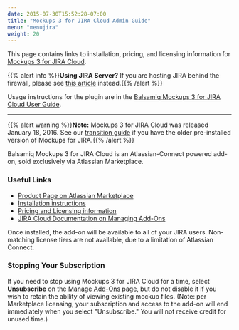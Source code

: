 ```yaml
---
date: 2015-07-30T15:52:28-07:00
title: "Mockups 3 for JIRA Cloud Admin Guide"
menu: "menujira"
weight: 20
---
```


This page contains links to installation, pricing, and licensing information for [Mockups 3 for JIRA Cloud](https://marketplace.atlassian.com/plugins/com.balsamiq.mockups.jira/cloud/overview).

{{% alert info %}}**Using JIRA Server?** If you are hosting JIRA behind the firewall, please see [this article](/jira/admin-guide/) instead.{{% /alert %}}

Usage instructions for the plugin are in the [Balsamiq Mockups 3 for JIRA Cloud User Guide](/jira/user-guide-cloud/).

* * *

{{% alert warning %}}**Note:** Mockups 3 for JIRA Cloud was released January 18, 2016.  See our [transition guide](/jira/transition-guide/) if you have the older pre-installed version of Mockups for JIRA.{{% /alert %}}

Balsamiq Mockups 3 for JIRA Cloud is an Atlassian-Connect powered add-on, sold exclusively via Atlassian Marketplace.

### Useful Links

* [Product Page on Atlassian Marketplace](https://marketplace.atlassian.com/plugins/com.balsamiq.mockups.jira/cloud/overview)
* [Installation instructions](https://marketplace.atlassian.com/plugins/com.balsamiq.mockups.jira/cloud/installation)
* [Pricing and Licensing information](https://marketplace.atlassian.com/plugins/com.balsamiq.mockups.jira/cloud/pricing)
* [JIRA Cloud Documentation on Managing Add-Ons](https://confluence.atlassian.com/adminjiracloud/managing-add-ons-776830283.html)

Once installed, the add-on will be available to all of your JIRA users. Non-matching license tiers are not available, due to a limitation of Atlassian Connect.

### Stopping Your Subscription

If you need to stop using Mockups 3 for JIRA Cloud for a time, select **Unsubscribe** on the [Manage Add-Ons page](https://confluence.atlassian.com/adminjiracloud/managing-add-ons-776830283.html), but do not disable it if you wish to retain the ability of viewing existing mockup files. (Note: per Marketplace licensing, your subscription and access to the add-on will end immediately when you select "Unsubscribe." You will not receive credit for unused time.)
